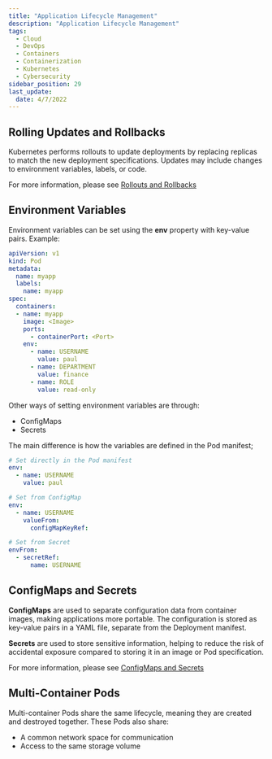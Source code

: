 ```yaml
---
title: "Application Lifecycle Management"
description: "Application Lifecycle Management"
tags: 
  - Cloud
  - DevOps
  - Containers
  - Containerization
  - Kubernetes
  - Cybersecurity
sidebar_position: 29
last_update:
  date: 4/7/2022
---
```


## Rolling Updates and Rollbacks 

Kubernetes performs rollouts to update deployments by replacing replicas to match the new deployment specifications. Updates may include changes to environment variables, labels, or code.

For more information, please see [Rollouts and Rollbacks](/docs/015-Containerization/020-Kubernetes/019-Rollouts-and-Rollbacks.md)


## Environment Variables 

Environment variables can be set using the **env** property with key-value pairs. Example:

```yaml
apiVersion: v1
kind: Pod
metadata:
  name: myapp
  labels:
    name: myapp
spec:
  containers:
  - name: myapp
    image: <Image>
    ports:
      - containerPort: <Port>
    env:
      - name: USERNAME 
        value: paul 
      - name: DEPARTMENT
        value: finance 
      - name: ROLE 
        value: read-only 
```

Other ways of setting environment variables are through:

- ConfigMaps 
- Secrets 

The main difference is how the variables are defined in the Pod manifest;

```yaml
# Set directly in the Pod manifest
env:
  - name: USERNAME 
    value: paul
```

```yaml
# Set from ConfigMap
env:
  - name: USERNAME 
    valueFrom:
      configMapKeyRef:
```

```yaml
# Set from Secret
envFrom:
  - secretRef:
      name: USERNAME
```

## ConfigMaps and Secrets 

**ConfigMaps** are used to separate configuration data from container images, making applications more portable. The configuration is stored as key-value pairs in a YAML file, separate from the Deployment manifest.

**Secrets** are used to store sensitive information, helping to reduce the risk of accidental exposure compared to storing it in an image or Pod specification.

For more information, please see [ConfigMaps and Secrets](/docs/015-Containerization/020-Kubernetes/024-Configmaps.md) 

## Multi-Container Pods 

Multi-container Pods share the same lifecycle, meaning they are created and destroyed together. These Pods also share:

- A common network space for communication
- Access to the same storage volume

 

 
